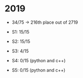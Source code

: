 # 2019

-   34/75 -> 216th place out of 2719

-   S1: 15/15
-   S2: 15/15
-   S3: 4/15
-   S4: 0/15 (python and c++)
-   S5: 0/15 (python and c++)
